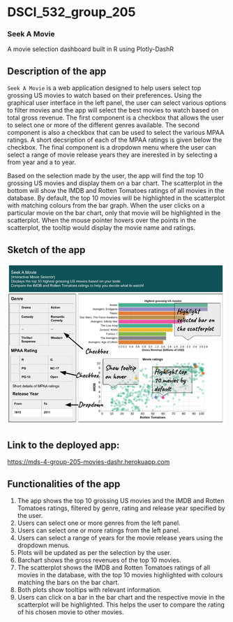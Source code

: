 # DSCI_532_group_205
### Seek A Movie  
A movie selection dashboard built in R using Plotly-DashR 

## Description of the app
`Seek A Movie` is a web application designed to help users select top grossing US movies to watch based on their preferences. Using the graphical user interface in the left panel, the user can select various options to filter movies and the app will select the best movies to watch based on total gross revenue. The first component is a checkbox that allows the user to select one or more of the different genres available. The second component is also a checkbox that can be used to select the various MPAA ratings. A short decsription of each of the MPAA ratings is given below the checkbox. The final component is a dropdown menu where the user can select a range of movie release years they are inerested in by selecting a from year and a to year.    

Based on the selection made by the user, the app will find the top 10 grossing US movies and display them on a bar chart. The scatterplot in the bottom will show the IMDB and Rotten Tomatoes ratings of all movies in the database. By default, the top 10 movies will be highlighted in the scatterplot with matching colours from the bar graph. When the user clicks on a particular movie on the bar chart, only that movie will be highlighted in the scatterplot. When the mouse pointer hovers over the points in the scatterplot, the tooltip would display the movie name and ratings.     

## Sketch of the app
!["sketch"](img/app_sketch.png) 

## Link to the deployed app:  
https://mds-4-group-205-movies-dashr.herokuapp.com

## Functionalities of the app  
1. The app shows the top 10 grossing US movies and the IMDB and Rotten Tomatoes ratings,  filtered by genre, rating and release year specified by the user.   
2. Users can select one or more genres from the left panel.
3. Users can select one or more ratings from the left panel.  
4. Users can select a range of years for the movie release years using the dropdown menus.  
5. Plots will be updated as per the selection by the user. 
6. Barchart shows the gross revenues of the top 10 movies.  
7. The scatterplot shows the  IMDB and Rotten Tomatoes ratings of all movies in the database, with the top 10 movies highlighted with colours matching the bars on the bar chart.  
8. Both plots show tooltips with relevant information.  
9. Users can click on a bar in the bar chart and the respective movie in the scatterplot will be highlighted. This helps the user to compare the rating of his chosen movie to other movies.  
